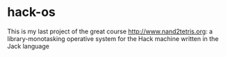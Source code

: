 # hack-os

This is my last project of the great course http://www.nand2tetris.org: a library-monotasking operative system for the Hack machine written in the Jack language
